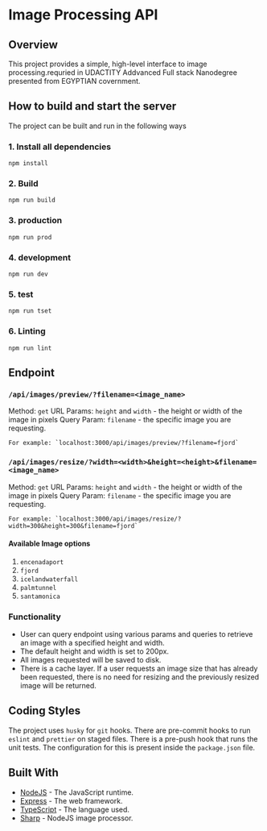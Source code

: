 # Image Processing API

## Overview

This project provides a simple, high-level interface to image processing.requried in UDACTITY Addvanced Full stack Nanodegree presented from EGYPTIAN covernment.

## How to build and start the server

The project can be built and run in the following ways

### 1. Install all dependencies

`npm install`

### 2. Build

`npm run build`

### 3. production

`npm run prod`

### 4. development

`npm run dev`

### 5. test

`npm run tset`

### 6. Linting

`npm run lint`



## Endpoint

### `/api/images/preview/?filename=<image_name>`

Method: `get`
URL Params: `height` and `width` - the height or width of the image in pixels
Query Param: `filename` - the specific image you are requesting.

    For example: `localhost:3000/api/images/preview/?filename=fjord`

### `/api/images/resize/?width=<width>&height=<height>&filename=<image_name>`

Method: `get`
URL Params: `height` and `width` - the height or width of the image in pixels
Query Param: `filename` - the specific image you are requesting.

    For example: `localhost:3000/api/images/resize/?width=300&height=300&filename=fjord`

#### Available Image options

1. `encenadaport`
2. `fjord`
3. `icelandwaterfall`
4. `palmtunnel`
5. `santamonica`

### Functionality

- User can query endpoint using various params and queries to retrieve an image with a specified height and width.
- The default height and width is set to 200px.
- All images requested will be saved to disk.
- There is a cache layer. If a user requests an image size that has already been requested, there is no need for resizing and the previously resized image will be returned.

## Coding Styles

The project uses `husky` for `git` hooks. There are pre-commit hooks to run `eslint` and `prettier` on staged files. There is a pre-push hook that runs the unit tests. The configuration for this is present inside the `package.json` file.

## Built With

- [NodeJS](https://nodejs.org/en/) - The JavaScript runtime.
- [Express](https://expressjs.com/) - The web framework.
- [TypeScript](https://www.typescriptlang.org/) - The language used.
- [Sharp](https://sharp.pixelplumbing.com/) - NodeJS image processor.
